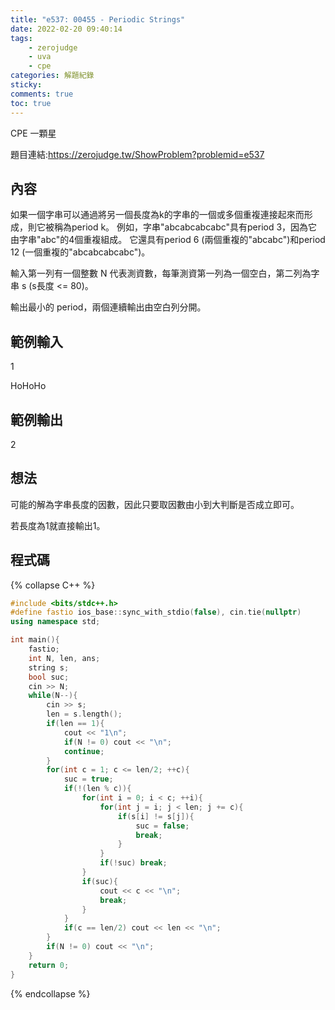 ```yaml
---
title: "e537: 00455 - Periodic Strings"
date: 2022-02-20 09:40:14
tags:
    - zerojudge
    - uva
    - cpe
categories: 解題紀錄
sticky: 
comments: true
toc: true
---
```

CPE 一顆星
<!--more-->
題目連結:https://zerojudge.tw/ShowProblem?problemid=e537
## 內容
如果一個字串可以通過將另一個長度為k的字串的一個或多個重複連接起來而形成，則它被稱為period k。
例如，字串"abcabcabcabc"具有period 3，因為它由字串"abc"的4個重複組成。
它還具有period 6 (兩個重複的"abcabc")和period 12 (一個重複的"abcabcabcabc")。

輸入第一列有一個整數 N 代表測資數，每筆測資第一列為一個空白，第二列為字串 s (s長度 <= 80)。

輸出最小的 period，兩個連續輸出由空白列分開。
## 範例輸入
1

HoHoHo
## 範例輸出
2
## 想法
可能的解為字串長度的因數，因此只要取因數由小到大判斷是否成立即可。

若長度為1就直接輸出1。
## 程式碼
{% collapse C++ %}
```cpp
#include <bits/stdc++.h>
#define fastio ios_base::sync_with_stdio(false), cin.tie(nullptr)
using namespace std;

int main(){
    fastio;
    int N, len, ans;
    string s;
    bool suc;
    cin >> N;
    while(N--){
        cin >> s;
        len = s.length();
        if(len == 1){
            cout << "1\n";
            if(N != 0) cout << "\n";
            continue;
        }
        for(int c = 1; c <= len/2; ++c){
            suc = true;
            if(!(len % c)){
                for(int i = 0; i < c; ++i){
                    for(int j = i; j < len; j += c){
                        if(s[i] != s[j]){
                            suc = false;
                            break;
                        }
                    }
                    if(!suc) break;
                }
                if(suc){
                    cout << c << "\n";
                    break;
                }
            }
            if(c == len/2) cout << len << "\n";
        }
        if(N != 0) cout << "\n";
    }
    return 0;
}
```
{% endcollapse %}